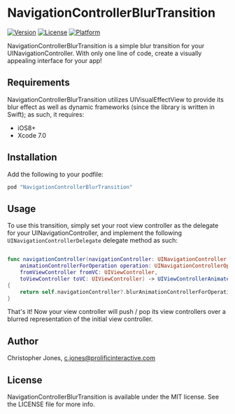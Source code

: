 # NavigationControllerBlurTransition

[![Version](https://img.shields.io/cocoapods/v/NavigationControllerBlurTransition.svg?style=flat)](http://cocoapods.org/pods/NavigationControllerBlurTransition)
[![License](https://img.shields.io/cocoapods/l/NavigationControllerBlurTransition.svg?style=flat)](http://cocoapods.org/pods/NavigationControllerBlurTransition)
[![Platform](https://img.shields.io/cocoapods/p/NavigationControllerBlurTransition.svg?style=flat)](http://cocoapods.org/pods/NavigationControllerBlurTransition)

NavigationControllerBlurTransition is a simple blur transition for your UINavigationController. With only one line of code, create a visually appealing interface for your app!

## Requirements

NavigationControllerBlurTransition utilizes UIVisualEffectView to provide its blur effect as well as dynamic frameworks (since the library is written in Swift); as such, it requires:

* iOS8+
* Xcode 7.0

## Installation

Add the following to your podfile: 


```ruby
pod "NavigationControllerBlurTransition"
```

## Usage

To use this transition, simply set your root view controller as the delegate for your UINavigationController, and implement the following `UINavigationControllerDelegate` delegate method as such:

```swift

func navigationController(navigationController: UINavigationController,
    animationControllerForOperation operation: UINavigationControllerOperation,
    fromViewController fromVC: UIViewController,
    toViewController toVC: UIViewController) -> UIViewControllerAnimatedTransitioning?
{
    return self.navigationController?.blurAnimationControllerForOperation(operation)
}

```

That's it! Now your view controller will push / pop its view controllers over a blurred representation of the initial view controller.

## Author

Christopher Jones, c.jones@prolificinteractive.com

## License

NavigationControllerBlurTransition is available under the MIT license. See the LICENSE file for more info.
